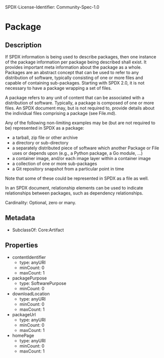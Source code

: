 SPDX-License-Identifier: Community-Spec-1.0

# Package

## Description

If SPDX information is being used to describe packages, then one instance of the package information per package being described shall exist. It provides important meta information about the package as a whole. Packages are an abstract concept that can be used to refer to any distribution of software, typically consisting of one or more files and capable of containing sub-packages. Starting with SPDX 2.0, it is not necessary to have a package wrapping a set of files.

A package refers to any unit of content that can be associated with a distribution of software. Typically, a package is composed of one or more files. An SPDX document may, but is not required to, provide details about the individual files comprising a package (see File.md).

Any of the following non-limiting examples may be (but are not required to be) represented in SPDX as a package:

- a tarball, zip file or other archive
- a directory or sub-directory
- a separately distributed piece of software which another Package or File uses or depends upon (e.g., a Python package, a Go module, ...)
- a container image, and/or each image layer within a container image
- a collection of one or more sub-packages
- a Git repository snapshot from a particular point in time

Note that some of these could be represented in SPDX as a file as well.

In an SPDX document, relationship elements can be used to indicate relationships between packages, such as dependency relationships.

Cardinality: Optional, zero or many.

## Metadata

- SubclassOf: Core:Artifact

## Properties

- contentIdentifier
  - type: anyURI
  - minCount: 0
  - maxCount: 1
- packagePurpose
  - type: SoftwarePurpose
  - minCount: 0
- downloadLocation
  - type: anyURI
  - minCount: 0
  - maxCount: 1
- packageUrl
  - type: anyURI
  - minCount: 0
  - maxCount: 1
- homePage
  - type: anyURI
  - minCount: 0
  - maxCount: 1

